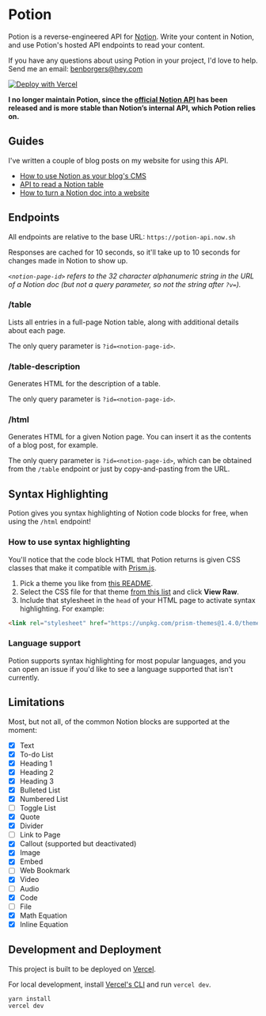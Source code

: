 # Potion

Potion is a reverse-engineered API for [Notion](https://notion.so). Write your content in Notion, and use Potion's hosted API endpoints to read your content.

If you have any questions about using Potion in your project, I'd love to help. Send me an email: benborgers@hey.com

[![Deploy with Vercel](https://vercel.com/button)](https://vercel.com/new/git/external?repository-url=https%3A%2F%2Fgithub.com%2Fbenborgers%2Fpotion)

**I no longer maintain Potion, since the [official Notion API](https://developers.notion.com) has been released and is more stable than Notion’s internal API, which Potion relies on.**

## Guides

I've written a couple of blog posts on my website for using this API.

* [How to use Notion as your blog's CMS](https://benborgers.com/blog/notion-blog)
* [API to read a Notion table](https://benborgers.com/blog/notion-table)
* [How to turn a Notion doc into a website](https://benborgers.com/blog/notion-to-website)

## Endpoints

All endpoints are relative to the base URL: `https://potion-api.now.sh`

Responses are cached for 10 seconds, so it'll take up to 10 seconds for changes made in Notion to show up.

*`<notion-page-id>` refers to the 32 character alphanumeric string in the URL of a Notion doc (but not a query parameter, so not the string after `?v=`).*

### /table

Lists all entries in a full-page Notion table, along with additional details about each page.

The only query parameter is `?id=<notion-page-id>`.

### /table-description

Generates HTML for the description of a table.

The only query parameter is `?id=<notion-page-id>`.

### /html

Generates HTML for a given Notion page. You can insert it as the contents of a blog post, for example.

The only query parameter is `?id=<notion-page-id>`, which can be obtained from the `/table` endpoint or just by copy-and-pasting from the URL.

## Syntax Highlighting

Potion gives you syntax highlighting of Notion code blocks for free, when using the `/html` endpoint!

### How to use syntax highlighting

You'll notice that the code block HTML that Potion returns is given CSS classes that make it compatible with [Prism.js](https://prismjs.com/).

1. Pick a theme you like from [this README](https://github.com/PrismJS/prism-themes/blob/master/README.md).
2. Select the CSS file for that theme [from this list](https://unpkg.com/browse/prism-themes@latest/themes/) and click **View Raw**.
3. Include that stylesheet in the `head` of your HTML page to activate syntax highlighting. For example:
  ```html
  <link rel="stylesheet" href="https://unpkg.com/prism-themes@1.4.0/themes/prism-ghcolors.css" />
  ```

### Language support

Potion supports syntax highlighting for most popular languages, and you can open an issue if you'd like to see a language supported that isn't currently.


## Limitations

Most, but not all, of the common Notion blocks are supported at the moment:

- [x] Text
- [x] To-do List
- [x] Heading 1
- [x] Heading 2
- [x] Heading 3
- [x] Bulleted List
- [x] Numbered List
- [ ] Toggle List
- [x] Quote
- [x] Divider
- [ ] Link to Page
- [x] Callout (supported but deactivated)
- [x] Image
- [x] Embed
- [ ] Web Bookmark
- [x] Video
- [ ] Audio
- [x] Code
- [ ] File
- [x] Math Equation
- [x] Inline Equation

## Development and Deployment

This project is built to be deployed on [Vercel](https://vercel.com/home).

For local development, install [Vercel's CLI](https://vercel.com/download) and run `vercel dev`.

```
yarn install
vercel dev
```
